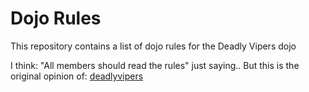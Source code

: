 Dojo Rules
==========

This repository contains a list of dojo rules for the Deadly Vipers dojo

I think:
"All members should read the rules"
just saying..
But this is the original opinion of: [deadlyvipers](https://github.com/deadlyvipers)
